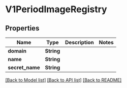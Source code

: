 # V1PeriodImageRegistry

## Properties

Name | Type | Description | Notes
------------ | ------------- | ------------- | -------------
**domain** | **String** |  | 
**name** | **String** |  | 
**secret_name** | **String** |  | 

[[Back to Model list]](../README.md#documentation-for-models) [[Back to API list]](../README.md#documentation-for-api-endpoints) [[Back to README]](../README.md)


